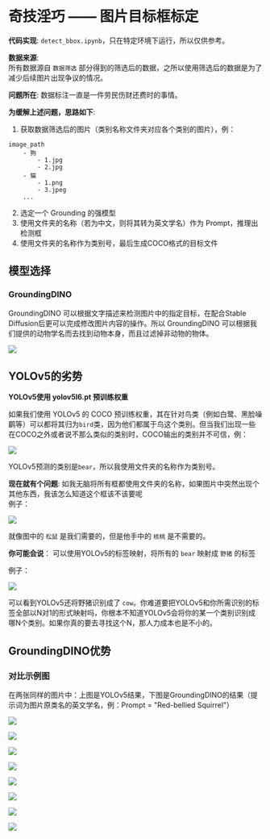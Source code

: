 # 奇技淫巧 —— 图片目标框标定

**代码实现**: `detect_bbox.ipynb`，只在特定环境下运行，所以仅供参考。

**数据来源**:   
所有数据源自 `数据筛选` 部分得到的筛选后的数据，之所以使用筛选后的数据是为了减少后续图片出现争议的情况。

**问题所在**: 数据标注一直是一件劳民伤财还费时的事情。

**为缓解上述问题，思路如下**:
1. 获取数据筛选后的图片（类别名称文件夹对应各个类别的图片），例：
```
image_path
    - 狗
        - 1.jpg
        - 2.jpg
    - 猫
        - 1.png
        - 3.jpeg
    ...
```
2. 选定一个 Grounding 的强模型
3. 使用文件夹的名称（若为中文，则将其转为英文学名）作为 Prompt，推理出检测框
4. 使用文件夹的名称作为类别号，最后生成COCO格式的目标文件

## 模型选择
### GroundingDINO
GroundingDINO 可以根据文字描述来检测图片中的指定目标，在配合Stable Diffusion后更可以完成修改图片内容的操作。所以 GroundingDINO 可以根据我们提供的动物学名而去找到动物本身，而且过滤掉非动物的物体。

![](image/1.png)

## YOLOv5的劣势
**YOLOv5使用 yolov5l6.pt 预训练权重**

如果我们使用 YOLOv5 的 COCO 预训练权重，其在针对鸟类（例如白鹭、黑脸噪鹛等）可以都将其归为`bird`类，因为他们都属于鸟这个类别。但当我们出现一些在COCO之外或者说不那么类似的类别时，COCO输出的类别并不可信，例：

![](image/2.png)

YOLOv5预测的类别是`bear`，所以我使用文件夹的名称作为类别号。

**现在就有个问题**: 如我无脑将所有框都使用文件夹的名称，如果图片中突然出现个其他东西，我该怎么知道这个框该不该要呢  
例子：

![](image/yolov5.png)

就像图中的 `松鼠` 是我们需要的，但是他手中的 `核桃` 是不需要的。

**你可能会说**： 可以使用YOLOv5的标签映射，将所有的 `bear` 映射成 `野猪` 的标签

例子：

![](image/3.png)

可以看到YOLOv5还将野猪识别成了 `cow`。你难道要把YOLOv5和你所需识别的标签全部以N对1的形式映射吗，你根本不知道YOLOv5会将你的某一个类别识别成哪N个类别。如果你真的要去寻找这个N，那人力成本也是不小的。

## GroundingDINO优势
### 对比示例图
在两张同样的图片中：上图是YOLOv5结果，下图是GroundingDINO的结果（提示词为图片原类名的英文学名，例：Prompt = "Red-bellied Squirrel"）

![](image/yolov5.png)

![](image/groundingdino.png)

![](image/4.png)

![](image/5.png)

![](image/6.png)

![](image/7.png)

![](image/8.png)

![](image/9.png)